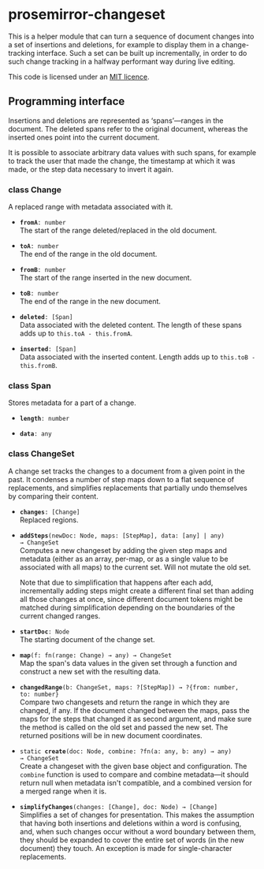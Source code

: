 # prosemirror-changeset

This is a helper module that can turn a sequence of document changes
into a set of insertions and deletions, for example to display them in
a change-tracking interface. Such a set can be built up incrementally,
in order to do such change tracking in a halfway performant way during
live editing.

This code is licensed under an [MIT
licence](https://github.com/ProseMirror/prosemirror-changeset/blob/master/LICENSE).

## Programming interface

Insertions and deletions are represented as ‘spans’—ranges in the
document. The deleted spans refer to the original document, whereas
the inserted ones point into the current document.

It is possible to associate arbitrary data values with such spans, for
example to track the user that made the change, the timestamp at which
it was made, or the step data necessary to invert it again.

### class Change

A replaced range with metadata associated with it.

 * **`fromA`**`: number`\
   The start of the range deleted/replaced in the old
   document.

 * **`toA`**`: number`\
   The end of the range in the old document.

 * **`fromB`**`: number`\
   The start of the range inserted in the new document.

 * **`toB`**`: number`\
   The end of the range in the new document.

 * **`deleted`**`: [Span]`\
   Data associated with the deleted content. The length
   of these spans adds up to `this.toA - this.fromA`.

 * **`inserted`**`: [Span]`\
   Data associated with the inserted content. Length
   adds up to `this.toB - this.fromB`.


### class Span

Stores metadata for a part of a change.

 * **`length`**`: number`

 * **`data`**`: any`


### class ChangeSet

A change set tracks the changes to a document from a given
point in the past. It condenses a number of step maps down to a
flat sequence of replacements, and simplifies replacements that
partially undo themselves by comparing their content.

 * **`changes`**`: [Change]`\
   Replaced regions.

 * **`addSteps`**`(newDoc: Node, maps: [StepMap], data: [any] | any) → ChangeSet`\
   Computes a new changeset by adding the given step maps and
   metadata (either as an array, per-map, or as a single value to be
   associated with all maps) to the current set. Will not mutate the
   old set.

   Note that due to simplification that happens after each add,
   incrementally adding steps might create a different final set
   than adding all those changes at once, since different document
   tokens might be matched during simplification depending on the
   boundaries of the current changed ranges.

 * **`startDoc`**`: Node`\
   The starting document of the change set.

 * **`map`**`(f: fn(range: Change) → any) → ChangeSet`\
   Map the span's data values in the given set through a function
   and construct a new set with the resulting data.

 * **`changedRange`**`(b: ChangeSet, maps: ?[StepMap]) → ?{from: number, to: number}`\
   Compare two changesets and return the range in which they are
   changed, if any. If the document changed between the maps, pass
   the maps for the steps that changed it as second argument, and
   make sure the method is called on the old set and passed the new
   set. The returned positions will be in new document coordinates.

 * `static `**`create`**`(doc: Node, combine: ?fn(a: any, b: any) → any) → ChangeSet`\
   Create a changeset with the given base object and configuration.
   The `combine` function is used to compare and combine metadata—it
   should return null when metadata isn't compatible, and a combined
   version for a merged range when it is.


 * **`simplifyChanges`**`(changes: [Change], doc: Node) → [Change]`\
   Simplifies a set of changes for presentation. This makes the
   assumption that having both insertions and deletions within a word
   is confusing, and, when such changes occur without a word boundary
   between them, they should be expanded to cover the entire set of
   words (in the new document) they touch. An exception is made for
   single-character replacements.

